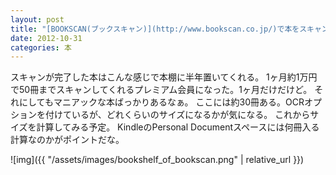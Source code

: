 ```yaml
---
layout: post
title: "[BOOKSCAN(ブックスキャン)](http://www.bookscan.co.jp/)で本をスキャンしてもらった"
date: 2012-10-31
categories: 本
---
```

スキャンが完了した本はこんな感じで本棚に半年置いてくれる。
1ヶ月約1万円で50冊までスキャンしてくれるプレミアム会員になった。1ヶ月だけだけど。
それにしてもマニアックな本ばっかりあるなぁ。
ここには約30冊ある。OCRオプションを付けているが、どれくらいのサイズになるかが気になる。
これからサイズを計算してみる予定。
KindleのPersonal Documentスペースには何冊入る計算なのかがポイントだな。

 ![img]({{ "/assets/images/bookshelf_of_bookscan.png" | relative_url }})
